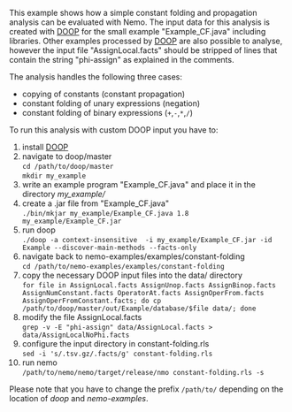This example shows how a simple constant folding and propagation analysis can be evaluated with Nemo. 
The input data for this analysis is created with [DOOP](https://bitbucket.org/yanniss/doop/src/master/) for the small example "Example\_CF.java" including libraries. 
Other examples processed by [DOOP](https://bitbucket.org/yanniss/doop/src/master/) are also possible to analyse, however the input file "AssignLocal.facts" should be 
stripped of lines that contain the string "phi-assign" as explained in the comments.


 
The analysis handles the following three cases:
 * copying of constants (constant propagation) 
 * constant folding of unary expressions (negation)
 * constant folding of binary expressions (`+`,`-`,`*`,`/`)


To run this analysis with custom DOOP input you have to:
1. install [DOOP](https://bitbucket.org/yanniss/doop/src/master/)
2. navigate to doop/master  
`cd /path/to/doop/master`  
`mkdir my_example`   
3. write an example program "Example_CF.java" and place it in the directory *my_example/*
4. create a .jar file from "Example_CF.java"  
`./bin/mkjar my_example/Example_CF.java 1.8 my_example/Example_CF.jar`
4. run doop  
`./doop -a context-insensitive  -i my_example/Example_CF.jar -id Example --discover-main-methods --facts-only`
5. navigate back to nemo-examples/examples/constant-folding  
`cd /path/to/nemo-examples/examples/constant-folding`
6. copy the necessary DOOP input files into the data/ directory  
`for file in AssignLocal.facts AssignUnop.facts AssignBinop.facts AssignNumConstant.facts OperatorAt.facts AssignOperFrom.facts AssignOperFromConstant.facts; do cp /path/to/doop/master/out/Example/database/$file data/; done`
7. modify the file AssignLocal.facts  
`grep -v -E "phi-assign" data/AssignLocal.facts > data/AssignLocalNoPhi.facts`
8. configure the input directory in constant-folding.rls  
`sed -i 's/.tsv.gz/.facts/g' constant-folding.rls`
9. run nemo  
`/path/to/nemo/nemo/target/release/nmo constant-folding.rls -s`



Please note that you have to change the prefix `/path/to/` depending on the location of *doop* and *nemo-examples*.

